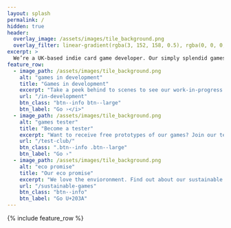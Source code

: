 ```yaml
---
layout: splash
permalink: /
hidden: true
header:
  overlay_image: /assets/images/tile_background.png
  overlay_filter: linear-gradient(rgba(3, 152, 158, 0.5), rgba(0, 0, 0, 0.5))
excerpt: >
  We’re a UK-based indie card game developer. Our simply splendid games are good for the brain, good for the soul, and great for the planet.
feature_row:
  - image_path: /assets/images/tile_background.png
    alt: "games in development"
    title: "Games in development"
    excerpt: "Take a peek behind to scenes to see our work-in-progress games."
    url: "/in-development"
    btn_class: "btn--info btn--large"
    btn_label: "Go ›</i>"
  - image_path: /assets/images/tile_background.png
    alt: "games tester"
    title: "Become a tester"
    excerpt: "Want to receive free prototypes of our games? Join our test club."
    url: "/test-club/"
    btn_class: ".btn--info .btn--large"
    btn_label: "Go ›"
  - image_path: /assets/images/tile_background.png
    alt: "eco promise"
    title: "Our eco promise"
    excerpt: "We love the envioronment. Find out about our sustainable processes."
    url: "/sustainable-games"
    btn_class: "btn--info"
    btn_label: "Go U+203A"      
---
```


{% include feature_row %}

